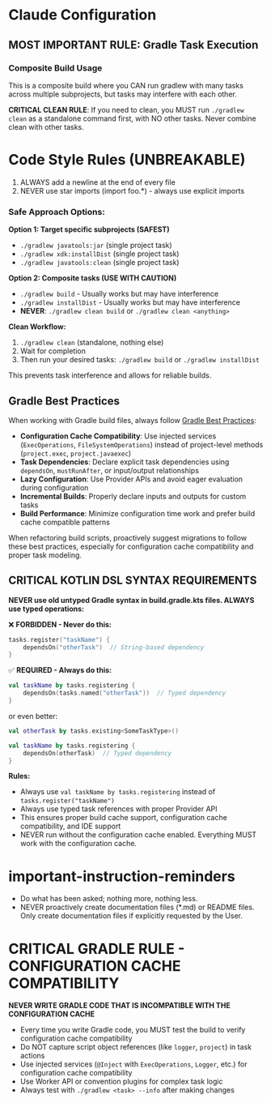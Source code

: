 # Claude Configuration

## MOST IMPORTANT RULE: Gradle Task Execution

### Composite Build Usage
This is a composite build where you CAN run gradlew with many tasks across multiple subprojects, but tasks may interfere with each other.

**CRITICAL CLEAN RULE**: If you need to clean, you MUST run `./gradlew clean` as a standalone command first, with NO other tasks. Never combine clean with other tasks.

# Code Style Rules (UNBREAKABLE)
1. ALWAYS add a newline at the end of every file
2. NEVER use star imports (import foo.*) - always use explicit imports

### Safe Approach Options:

**Option 1: Target specific subprojects (SAFEST)**
- `./gradlew javatools:jar` (single project task)
- `./gradlew xdk:installDist` (single project task) 
- `./gradlew javatools:clean` (single project task)

**Option 2: Composite tasks (USE WITH CAUTION)**
- `./gradlew build` - Usually works but may have interference
- `./gradlew installDist` - Usually works but may have interference
- **NEVER**: `./gradlew clean build` or `./gradlew clean <anything>`

**Clean Workflow:**
1. `./gradlew clean` (standalone, nothing else)
2. Wait for completion
3. Then run your desired tasks: `./gradlew build` or `./gradlew installDist`

This prevents task interference and allows for reliable builds.

## Gradle Best Practices

When working with Gradle build files, always follow [Gradle Best Practices](https://docs.gradle.org/9.1.0/userguide/best_practices_general.html):

- **Configuration Cache Compatibility**: Use injected services (`ExecOperations`, `FileSystemOperations`) instead of project-level methods (`project.exec`, `project.javaexec`)
- **Task Dependencies**: Declare explicit task dependencies using `dependsOn`, `mustRunAfter`, or input/output relationships
- **Lazy Configuration**: Use Provider APIs and avoid eager evaluation during configuration
- **Incremental Builds**: Properly declare inputs and outputs for custom tasks
- **Build Performance**: Minimize configuration time work and prefer build cache compatible patterns

When refactoring build scripts, proactively suggest migrations to follow these best practices, especially for configuration cache compatibility and proper task modeling.

## CRITICAL KOTLIN DSL SYNTAX REQUIREMENTS

**NEVER use old untyped Gradle syntax in build.gradle.kts files. ALWAYS use typed operations:**

❌ **FORBIDDEN - Never do this:**
```kotlin
tasks.register("taskName") {
    dependsOn("otherTask")  // String-based dependency
}
```

✅ **REQUIRED - Always do this:**
```kotlin
val taskName by tasks.registering {
    dependsOn(tasks.named("otherTask"))  // Typed dependency
}
```

or even better:

```kotlin
val otherTask by tasks.existing<SomeTaskType>()

val taskName by tasks.registering {
    dependsOn(otherTask)  // Typed dependency
}
```

**Rules:**
- Always use `val taskName by tasks.registering` instead of `tasks.register("taskName")`
- Always use typed task references with proper Provider API
- This ensures proper build cache support, configuration cache compatibility, and IDE support
- NEVER run without the configuration cache enabled. Everything MUST work with the configuration cache.


# important-instruction-reminders
- Do what has been asked; nothing more, nothing less.
- NEVER proactively create documentation files (*.md) or README files. Only create documentation files if explicitly requested by the User.

# CRITICAL GRADLE RULE - CONFIGURATION CACHE COMPATIBILITY
**NEVER WRITE GRADLE CODE THAT IS INCOMPATIBLE WITH THE CONFIGURATION CACHE**
- Every time you write Gradle code, you MUST test the build to verify configuration cache compatibility
- Do NOT capture script object references (like `logger`, `project`) in task actions
- Use injected services (`@Inject` with `ExecOperations`, `Logger`, etc.) for configuration cache compatibility
- Use Worker API or convention plugins for complex task logic
- Always test with `./gradlew <task> --info` after making changes
